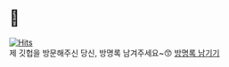 # 🍔
[![Hits](https://hits.seeyoufarm.com/api/count/incr/badge.svg?url=https%3A%2F%2Fgithub.com%2Flong8v%2Flong8v&count_bg=%2379C83D&title_bg=%23555555&icon=&icon_color=%23E7E7E7&title=hits&edge_flat=false)](https://hits.seeyoufarm.com)  
제 깃헙을 방문해주신 당신, 방명록 남겨주세요~😙  [방명록 남기기](https://github.com/long8v/long8v/issues/new)
